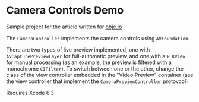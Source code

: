 # Camera Controls Demo

Sample project for the article written for [objc.io](http://www.objc.io/issue-21/camera-capture-on-ios.html)

The `CameraController` implements the camera controls using `AVFoundation`. 

There are two types of live preview implemented, one with `AVCapturePreviewLayer` for full-automatic preview, and one with a `GLKView` for manual processing (as an example, the preview is filtered with a monochrome `CIFilter`). To switch between one or the other, change the class of the view controller embedded in the "Video Preview" container (see the view controller that implement the `CameraPreviewController` protovcol)

Requires Xcode 6.3
